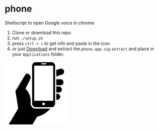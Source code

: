 # phone

Shellscript to open Google voice in chrome

1. Clone or download this repo
2. run `./setup.sh`
3. press `ctrl + i` to get info and paste in the icon
4. or just [Download](https://github.com/zackn9ne/phone/raw/master/phone.zip) and extract the `phone.app.zip` `extract` and place in your `Applications` folder.


![Image of Yaktocat](https://raw.githubusercontent.com/zackn9ne/phone/master/29541-200.png)

